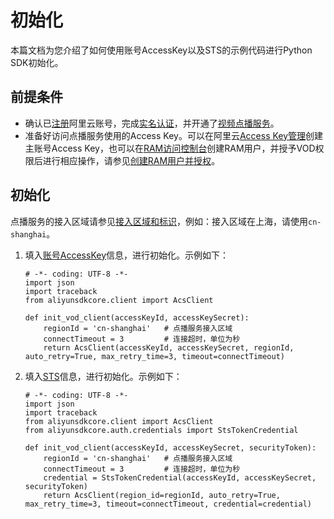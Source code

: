 # 初始化

本篇文档为您介绍了如何使用账号AccessKey以及STS的示例代码进行Python SDK初始化。

## 前提条件

-   确认已[注册](https://account.aliyun.com/register/register.htm?spm=a2c4g.11186623.2.13.2a123bd95a5EuV&oauth_callback=https%3A%2F%2Fvod.console.aliyun.com%2F&lang=zh)阿里云账号，完成[实名认证](https://help.aliyun.com/knowledge_list/37170.html?spm=a2c4g.11186623.2.14.2a123bd95a5EuV)，并开通了[视频点播服务](https://www.aliyun.com/product/vod?spm=a2c4g.11186623.2.15.2a123bd95a5EuV)。
-   准备好访问点播服务使用的Access Key。可以在阿里云[Access Key管理](https://usercenter.console.aliyun.com/#/manage/ak)创建主账号Access Key，也可以在[RAM访问控制台](https://ram.console.aliyun.com/?spm=a2c4g.11186623.2.17.2a123bd95a5EuV#/user/list)创建RAM用户，并授予VOD权限后进行相应操作，请参见[创建RAM用户并授权](/cn.zh-CN/开发指南/账号和授权/创建RAM用户并授权.md)。

## 初始化

点播服务的接入区域请参见[接入区域和标识](/cn.zh-CN/开发指南/点播中心和访问域名.md)，例如：接入区域在上海，请使用`cn-shanghai`。

1.  填入[账号AccessKey](/cn.zh-CN/开发指南/账号和授权/创建RAM用户并授权.md)信息，进行初始化。示例如下：

    ```
    # -*- coding: UTF-8 -*-
    import json
    import traceback
    from aliyunsdkcore.client import AcsClient
    
    def init_vod_client(accessKeyId, accessKeySecret):
        regionId = 'cn-shanghai'   # 点播服务接入区域
        connectTimeout = 3         # 连接超时，单位为秒
        return AcsClient(accessKeyId, accessKeySecret, regionId, auto_retry=True, max_retry_time=3, timeout=connectTimeout)
    ```

2.  填入[STS](/cn.zh-CN/开发指南/账号和授权/创建角色并进行STS临时授权.md)信息，进行初始化。示例如下：

    ```
    # -*- coding: UTF-8 -*-
    import json
    import traceback
    from aliyunsdkcore.client import AcsClient
    from aliyunsdkcore.auth.credentials import StsTokenCredential
    
    def init_vod_client(accessKeyId, accessKeySecret, securityToken):
        regionId = 'cn-shanghai'   # 点播服务接入区域
        connectTimeout = 3         # 连接超时，单位为秒
        credential = StsTokenCredential(accessKeyId, accessKeySecret, securityToken)
        return AcsClient(region_id=regionId, auto_retry=True, max_retry_time=3, timeout=connectTimeout, credential=credential)
    ```


